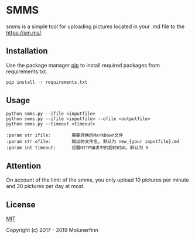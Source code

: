 # SMMS

smms is a simple tool for uploading pictures located in your .md file to the https://sm.ms/.

## Installation

Use the package manager [pip](https://pip.pypa.io/en/stable/) to install required packages from requirements.txt.

```bash
pip install -r requirements.txt
```

## Usage

```shell
python smms.py --ifile <inputfile>
python smms.py --ifile <inputfile> --ofile <outputfile>
python smms.py --timeout <timeout>

:param str ifile:        需要转换的MarkDown文件
:param str ofile:        输出的文件名, 默认为 new_{your inputfile}.md
:param int timeout:      设置HTTP请求中的超时时间，默认为 5
```

## Attention

On account of the limit of the smms, you only upload 10 pictures per minute and 30 pictures per day at most.

## License

[MIT](https://choosealicense.com/licenses/mit/)

Copyright (c) 2017 - 2019 Molunerfinn